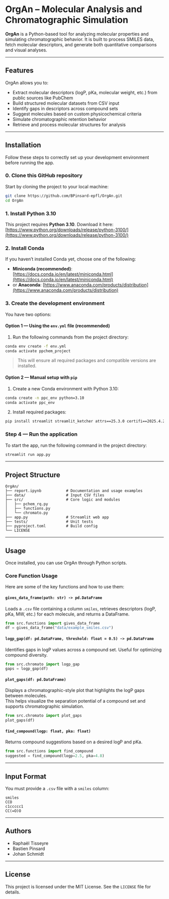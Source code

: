 # OrgAn – Molecular Analysis and Chromatographic Simulation

**OrgAn** is a Python-based tool for analyzing molecular properties and simulating chromatographic behavior. It is built to process SMILES data, fetch molecular descriptors, and generate both quantitative comparisons and visual analyses.

---

## Features

OrgAn allows you to:

- Extract molecular descriptors (logP, pKa, molecular weight, etc.) from public sources like PubChem
- Build structured molecular datasets from CSV input
- Identify gaps in descriptors across compound sets
- Suggest molecules based on custom physicochemical criteria
- Simulate chromatographic retention behavior
- Retrieve and process molecular structures for analysis

---

## Installation

Follow these steps to correctly set up your development environment before running the app.

### 0. Clone this GitHub repository

Start by cloning the project to your local machine:

```bash
git clone https://github.com/BPinsard-epfl/OrgAn.git
cd OrgAn
```

### 1. Install Python 3.10

This project requires **Python 3.10**. Download it here:  
[https://www.python.org/downloads/release/python-3100/](https://www.python.org/downloads/release/python-3100/)

### 2. Install Conda

If you haven’t installed Conda yet, choose one of the following:

- **Miniconda (recommended)**: [https://docs.conda.io/en/latest/miniconda.html](https://docs.conda.io/en/latest/miniconda.html)
- or **Anaconda**: [https://www.anaconda.com/products/distribution](https://www.anaconda.com/products/distribution)

### 3. Create the development environment

You have two options:

#### Option 1 — Using the `env.yml` file (recommended)

1. Run the following commands from the project directory:

```bash
conda env create -f env.yml
conda activate ppchem_project
```

> This will ensure all required packages and compatible versions are installed.

#### Option 2 — Manual setup with `pip`

1. Create a new Conda environment with Python 3.10:

```bash
conda create -n ppc_env python=3.10
conda activate ppc_env
```

2. Install required packages:

```bash
pip install streamlit streamlit_ketcher attrs==25.3.0 certifi==2025.4.26 charset-normalizer==3.4.1 exceptiongroup==1.2.2 h11==0.16.0 html5lib==1.1 idna==3.10 mechanize==0.4.10 numpy==2.2.5 outcome==1.3.0.post0 pandas==2.2.3 pillow==11.2.1 pubchempy==1.0.4 pysocks==1.7.1 python-dateutil==2.9.0.post0 pytz==2025.2 rdkit==2024.9.6 regex==2024.11.6 requests==2.32.3 selenium==4.31.0 six==1.17.0 sniffio==1.3.1 sortedcontainers==2.4.0 trio==0.30.0 trio-websocket==0.12.2 typing-extensions==4.13.2 tzdata==2025.2 urllib3==2.4.0 webencodings==0.5.1 websocket-client==1.8.0 wsproto==1.2.0
```

### Step 4 — Run the application

To start the app, run the following command in the project directory:

```bash
streamlit run app.py
```

---

## Project Structure

```
OrgAn/
├── report.ipynb           # Documentation and usage examples
├── data/                  # Input CSV files
├── src/                   # Core logic and modules
│   ├── pchem_rq.py
│   ├── functions.py
│   └── chromato.py
├── app.py                 # Streamlit web app
├── tests/                 # Unit tests
├── pyproject.toml         # Build config
└── LICENSE
```

---

## Usage

Once installed, you can use OrgAn through Python scripts.

### Core Function Usage

Here are some of the key functions and how to use them:

#### `gives_data_frame(path: str) -> pd.DataFrame`
Loads a `.csv` file containing a column `smiles`, retrieves descriptors (logP, pKa, MW, etc.) for each molecule, and returns a DataFrame.

```python
from src.functions import gives_data_frame
df = gives_data_frame("data/example_smiles.csv")
```

#### `logp_gap(df: pd.DataFrame, threshold: float = 0.5) -> pd.DataFrame`
Identifies gaps in logP values across a compound set. Useful for optimizing compound diversity.

```python
from src.chromato import logp_gap
gaps = logp_gap(df)
```

#### `plot_gaps(df: pd.DataFrame)`
Displays a chromatographic-style plot that highlights the logP gaps between molecules.  
This helps visualize the separation potential of a compound set and supports chromatographic simulation.

```python
from src.chromato import plot_gaps
plot_gaps(df)
```

#### `find_compound(logp: float, pka: float)`
Returns compound suggestions based on a desired logP and pKa.

```python
from src.functions import find_compound
suggested = find_compound(logp=2.5, pka=4.8)
```

---

## Input Format

You must provide a `.csv` file with a `smiles` column:

```
smiles
CCO
c1ccccc1
CC(=O)O
```

---

## Authors

- Raphaël Tisseyre  
- Bastien Pinsard  
- Johan Schmidt

---

## License

This project is licensed under the MIT License. See the `LICENSE` file for details.
